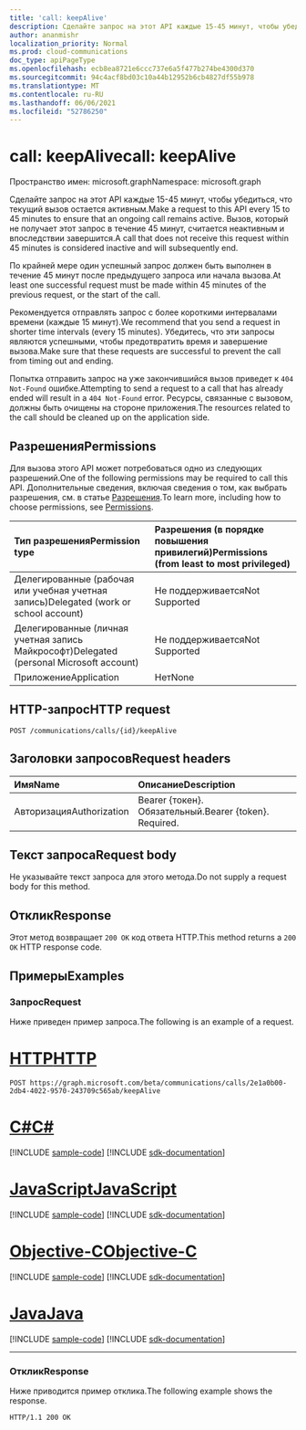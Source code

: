 ```yaml
---
title: 'call: keepAlive'
description: Сделайте запрос на этот API каждые 15-45 минут, чтобы убедиться, что текущий вызов остается активным.
author: ananmishr
localization_priority: Normal
ms.prod: cloud-communications
doc_type: apiPageType
ms.openlocfilehash: ecb8ea8721e6ccc737e6a5f477b274be4300d370
ms.sourcegitcommit: 94c4acf8bd03c10a44b12952b6cb4827df55b978
ms.translationtype: MT
ms.contentlocale: ru-RU
ms.lasthandoff: 06/06/2021
ms.locfileid: "52786250"
---
```

# <a name="call-keepalive"></a><span data-ttu-id="a9cc4-103">call: keepAlive</span><span class="sxs-lookup"><span data-stu-id="a9cc4-103">call: keepAlive</span></span>

<span data-ttu-id="a9cc4-104">Пространство имен: microsoft.graph</span><span class="sxs-lookup"><span data-stu-id="a9cc4-104">Namespace: microsoft.graph</span></span>

<span data-ttu-id="a9cc4-105">Сделайте запрос на этот API каждые 15-45 минут, чтобы убедиться, что текущий вызов остается активным.</span><span class="sxs-lookup"><span data-stu-id="a9cc4-105">Make a request to this API every 15 to 45 minutes to ensure that an ongoing call remains active.</span></span> <span data-ttu-id="a9cc4-106">Вызов, который не получает этот запрос в течение 45 минут, считается неактивным и впоследствии завершится.</span><span class="sxs-lookup"><span data-stu-id="a9cc4-106">A call that does not receive this request within 45 minutes is considered inactive and will subsequently end.</span></span>

<span data-ttu-id="a9cc4-107">По крайней мере один успешный запрос должен быть выполнен в течение 45 минут после предыдущего запроса или начала вызова.</span><span class="sxs-lookup"><span data-stu-id="a9cc4-107">At least one successful request must be made within 45 minutes of the previous request, or the start of the call.</span></span>

<span data-ttu-id="a9cc4-108">Рекомендуется отправлять запрос с более короткими интервалами времени (каждые 15 минут).</span><span class="sxs-lookup"><span data-stu-id="a9cc4-108">We recommend that you send a request in shorter time intervals (every 15 minutes).</span></span> <span data-ttu-id="a9cc4-109">Убедитесь, что эти запросы являются успешными, чтобы предотвратить время и завершение вызова.</span><span class="sxs-lookup"><span data-stu-id="a9cc4-109">Make sure that these requests are successful to prevent the call from timing out and ending.</span></span>

<span data-ttu-id="a9cc4-110">Попытка отправить запрос на уже закончившийся вызов приведет к `404 Not-Found` ошибке.</span><span class="sxs-lookup"><span data-stu-id="a9cc4-110">Attempting to send a request to a call that has already ended will result in a `404 Not-Found` error.</span></span> <span data-ttu-id="a9cc4-111">Ресурсы, связанные с вызовом, должны быть очищены на стороне приложения.</span><span class="sxs-lookup"><span data-stu-id="a9cc4-111">The resources related to the call should be cleaned up on the application side.</span></span>

## <a name="permissions"></a><span data-ttu-id="a9cc4-112">Разрешения</span><span class="sxs-lookup"><span data-stu-id="a9cc4-112">Permissions</span></span>
<span data-ttu-id="a9cc4-113">Для вызова этого API может потребоваться одно из следующих разрешений.</span><span class="sxs-lookup"><span data-stu-id="a9cc4-113">One of the following permissions may be required to call this API.</span></span> <span data-ttu-id="a9cc4-114">Дополнительные сведения, включая сведения о том, как выбрать разрешения, см. в статье [Разрешения](/graph/permissions-reference).</span><span class="sxs-lookup"><span data-stu-id="a9cc4-114">To learn more, including how to choose permissions, see [Permissions](/graph/permissions-reference).</span></span>

| <span data-ttu-id="a9cc4-115">Тип разрешения</span><span class="sxs-lookup"><span data-stu-id="a9cc4-115">Permission type</span></span> | <span data-ttu-id="a9cc4-116">Разрешения (в порядке повышения привилегий)</span><span class="sxs-lookup"><span data-stu-id="a9cc4-116">Permissions (from least to most privileged)</span></span> |
| :-------------- | :------------------------------------------ |
| <span data-ttu-id="a9cc4-117">Делегированные (рабочая или учебная учетная запись)</span><span class="sxs-lookup"><span data-stu-id="a9cc4-117">Delegated (work or school account)</span></span>     | <span data-ttu-id="a9cc4-118">Не поддерживается</span><span class="sxs-lookup"><span data-stu-id="a9cc4-118">Not Supported</span></span>        |
| <span data-ttu-id="a9cc4-119">Делегированные (личная учетная запись Майкрософт)</span><span class="sxs-lookup"><span data-stu-id="a9cc4-119">Delegated (personal Microsoft account)</span></span> | <span data-ttu-id="a9cc4-120">Не поддерживается</span><span class="sxs-lookup"><span data-stu-id="a9cc4-120">Not Supported</span></span>        |
| <span data-ttu-id="a9cc4-121">Приложение</span><span class="sxs-lookup"><span data-stu-id="a9cc4-121">Application</span></span>     | <span data-ttu-id="a9cc4-122">Нет</span><span class="sxs-lookup"><span data-stu-id="a9cc4-122">None</span></span>                                        |

## <a name="http-request"></a><span data-ttu-id="a9cc4-123">HTTP-запрос</span><span class="sxs-lookup"><span data-stu-id="a9cc4-123">HTTP request</span></span>
<!-- { "blockType": "ignored" } -->
```http
POST /communications/calls/{id}/keepAlive
```


## <a name="request-headers"></a><span data-ttu-id="a9cc4-124">Заголовки запросов</span><span class="sxs-lookup"><span data-stu-id="a9cc4-124">Request headers</span></span>
| <span data-ttu-id="a9cc4-125">Имя</span><span class="sxs-lookup"><span data-stu-id="a9cc4-125">Name</span></span>          | <span data-ttu-id="a9cc4-126">Описание</span><span class="sxs-lookup"><span data-stu-id="a9cc4-126">Description</span></span>               |
|:--------------|:--------------------------|
| <span data-ttu-id="a9cc4-127">Авторизация</span><span class="sxs-lookup"><span data-stu-id="a9cc4-127">Authorization</span></span> | <span data-ttu-id="a9cc4-p105">Bearer {токен}. Обязательный.</span><span class="sxs-lookup"><span data-stu-id="a9cc4-p105">Bearer {token}. Required.</span></span> |

## <a name="request-body"></a><span data-ttu-id="a9cc4-130">Текст запроса</span><span class="sxs-lookup"><span data-stu-id="a9cc4-130">Request body</span></span>
<span data-ttu-id="a9cc4-131">Не указывайте текст запроса для этого метода.</span><span class="sxs-lookup"><span data-stu-id="a9cc4-131">Do not supply a request body for this method.</span></span>

## <a name="response"></a><span data-ttu-id="a9cc4-132">Отклик</span><span class="sxs-lookup"><span data-stu-id="a9cc4-132">Response</span></span>
<span data-ttu-id="a9cc4-133">Этот метод возвращает `200 OK` код ответа HTTP.</span><span class="sxs-lookup"><span data-stu-id="a9cc4-133">This method returns a `200 OK` HTTP response code.</span></span>

## <a name="examples"></a><span data-ttu-id="a9cc4-134">Примеры</span><span class="sxs-lookup"><span data-stu-id="a9cc4-134">Examples</span></span>

### <a name="request"></a><span data-ttu-id="a9cc4-135">Запрос</span><span class="sxs-lookup"><span data-stu-id="a9cc4-135">Request</span></span>
<span data-ttu-id="a9cc4-136">Ниже приведен пример запроса.</span><span class="sxs-lookup"><span data-stu-id="a9cc4-136">The following is an example of a request.</span></span>


# <a name="http"></a>[<span data-ttu-id="a9cc4-137">HTTP</span><span class="sxs-lookup"><span data-stu-id="a9cc4-137">HTTP</span></span>](#tab/http)
<!-- {
  "blockType": "request",
  "name": "keep-alive"
}-->

```http
POST https://graph.microsoft.com/beta/communications/calls/2e1a0b00-2db4-4022-9570-243709c565ab/keepAlive
```
# <a name="c"></a>[<span data-ttu-id="a9cc4-138">C#</span><span class="sxs-lookup"><span data-stu-id="a9cc4-138">C#</span></span>](#tab/csharp)
[!INCLUDE [sample-code](../includes/snippets/csharp/keep-alive-csharp-snippets.md)]
[!INCLUDE [sdk-documentation](../includes/snippets/snippets-sdk-documentation-link.md)]

# <a name="javascript"></a>[<span data-ttu-id="a9cc4-139">JavaScript</span><span class="sxs-lookup"><span data-stu-id="a9cc4-139">JavaScript</span></span>](#tab/javascript)
[!INCLUDE [sample-code](../includes/snippets/javascript/keep-alive-javascript-snippets.md)]
[!INCLUDE [sdk-documentation](../includes/snippets/snippets-sdk-documentation-link.md)]

# <a name="objective-c"></a>[<span data-ttu-id="a9cc4-140">Objective-C</span><span class="sxs-lookup"><span data-stu-id="a9cc4-140">Objective-C</span></span>](#tab/objc)
[!INCLUDE [sample-code](../includes/snippets/objc/keep-alive-objc-snippets.md)]
[!INCLUDE [sdk-documentation](../includes/snippets/snippets-sdk-documentation-link.md)]

# <a name="java"></a>[<span data-ttu-id="a9cc4-141">Java</span><span class="sxs-lookup"><span data-stu-id="a9cc4-141">Java</span></span>](#tab/java)
[!INCLUDE [sample-code](../includes/snippets/java/keep-alive-java-snippets.md)]
[!INCLUDE [sdk-documentation](../includes/snippets/snippets-sdk-documentation-link.md)]

---


### <a name="response"></a><span data-ttu-id="a9cc4-142">Отклик</span><span class="sxs-lookup"><span data-stu-id="a9cc4-142">Response</span></span>
<span data-ttu-id="a9cc4-143">Ниже приводится пример отклика.</span><span class="sxs-lookup"><span data-stu-id="a9cc4-143">The following example shows the response.</span></span>
<!-- {
  "blockType": "response",
  "name": "keep-alive"
} -->
```http
HTTP/1.1 200 OK
```


<!--
{
  "type": "#page.annotation",
  "description": "call: keepAlive",
  "keywords": "",
  "section": "documentation",
  "tocPath": "",
  "suppressions": [
  ]
}
-->


